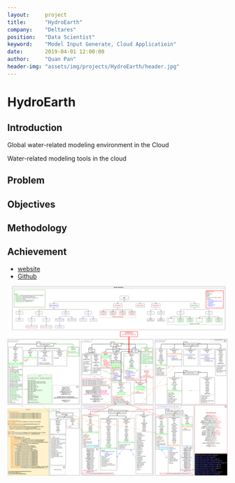 ```yaml
---
layout:     project
title:      "HydroEarth"
company:    "Deltares"
position:   "Data Scientist"
keyword:    "Model Input Generate, Cloud Applicatioin"
date:       2019-04-01 12:00:00
author:     "Quan Pan"
header-img: "assets/img/projects/HydroEarth/header.jpg"
---
```


# [](#header-1)HydroEarth

## Introduction

Global water-related modeling environment in the Cloud

Water-related modeling tools in the cloud

## Problem

## Objectives

## Methodology

## Achievement

- [website](https://hydro-earth.netlify.app/#/)
- [Github](https://github.com/openearth/hydro-earth)

![](/assets/img/projects/HydroEarth/architecture.png)

